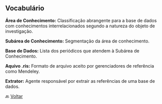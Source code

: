 ## Vocabulário


**Área de Conhecimento:** Classificação abrangente para a base de dados com conhecimentos interrelacionados segundo a natureza do objeto de investigação.

**Subárea de Conhecimento:** Segmentação da área de conhecimento.

**Base de Dados:** Lista dos periódicos que atendem à Subárea de Conhecimento.

**Aquivo .ris:** Formato de arquivo aceito por gerenciadores de referência como Mendeley.

**Extrator:** Agente responsável por extrair as referências de uma base de dados.

:back: [Voltar](README.md)
